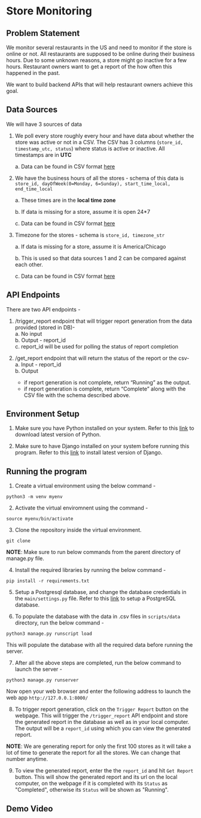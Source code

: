 # Store Monitoring

## Problem Statement

We monitor several restaurants in the US and need to monitor if the store is online or not. All restaurants are supposed to be online during their business hours. Due to some unknown reasons, a store might go inactive for a few hours. Restaurant owners want to get a report of the how often this happened in the past.

We want to build backend APIs that will help restaurant owners achieve this goal.

## Data Sources

We will have 3 sources of data

1. We poll every store roughly every hour and have data about whether the store was active or not in a CSV. The CSV has 3 columns (`store_id, timestamp_utc, status`) where status is active or inactive. All timestamps are in **UTC**

   a. Data can be found in CSV format [here](https://drive.google.com/file/d/1UIx1hVJ7qt_6oQoGZgb8B3P2vd1FD025/view?usp=sharing)

2. We have the business hours of all the stores - schema of this data is `store_id, dayOfWeek(0=Monday, 6=Sunday), start_time_local, end_time_local`

   a. These times are in the **local time zone**

   b. If data is missing for a store, assume it is open 24\*7

   c. Data can be found in CSV format [here](https://drive.google.com/file/d/1va1X3ydSh-0Rt1hsy2QSnHRA4w57PcXg/view?usp=sharing)

3. Timezone for the stores - schema is `store_id, timezone_str`

   a. If data is missing for a store, assume it is America/Chicago

   b. This is used so that data sources 1 and 2 can be compared against each other.

   c. Data can be found in CSV format [here](https://drive.google.com/file/d/101P9quxHoMZMZCVWQ5o-shonk2lgK1-o/view?usp=sharing)

## API Endpoints

There are two API endpoints -

1. /trigger_report endpoint that will trigger report generation from the data provided (stored in DB)-\
   a. No input\
   b. Output - report_id\
   c. report_id will be used for polling the status of report completion

2. /get_report endpoint that will return the status of the report or the csv-\
   a. Input - report_id\
   b. Output
   - if report generation is not complete, return “Running” as the output.
   - if report generation is complete, return “Complete” along with the CSV file with the schema described above.

## Environment Setup

1. Make sure you have Python installed on your system. Refer to this [link](https://www.python.org/downloads/) to download latest version of Python.

2. Make sure to have Django installed on your system before running this program. Refer to this [link](https://www.djangoproject.com/download/) to install latest version of Django.

## Running the program

1. Create a virtual environment using the below command -

```
python3 -m venv myenv
```

2. Activate the virtual enviromnent using the command -

```
source myenv/bin/activate
```

3. Clone the repository inside the virtual environment.

```
git clone
```

**NOTE**: Make sure to run below commands from the parent directory of manage.py file.

4. Install the required libraries by running the below command -

```
pip install -r requirements.txt
```

5. Setup a Postgresql database, and change the database credentials in the `main/settings.py` file. Refer to this [link](https://www.codementor.io/@engineerapart/getting-started-with-postgresql-on-mac-osx-are8jcopb#3-configuring-postgres) to setup a PostgreSQL database.

6. To populate the database with the data in .csv files in `scripts/data` directory, run the below command -

```
python3 manage.py runscript load
```

This will populate the database with all the required data before running the server.

7. After all the above steps are completed, run the below command to launch the server -

```
python3 manage.py runserver
```

Now open your web browser and enter the following address to launch the web app `http://127.0.0.1:8000/`

8. To trigger report generation, click on the `Trigger Report` button on the webpage. This will trigger the `/trigger_report` API endpoint and store the generated report in the database as well as in your local computer. The output will be a `report_id` using which you can view the generated report.

**NOTE**: We are generating report for only the first 100 stores as it will take a lot of time to generate the report for all the stores. We can change that number anytime.

9. To view the generated report, enter the the `report_id` and hit `Get Report` button. This will show the generated report and its url on the local computer, on the webpage if it is completed with its `Status` as "Completed", otherwise its `Status` will be shown as "Running".

## Demo Video
